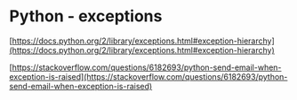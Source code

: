 # Python - exceptions

[https://docs.python.org/2/library/exceptions.html#exception-hierarchy](https://docs.python.org/2/library/exceptions.html#exception-hierarchy)

[https://stackoverflow.com/questions/6182693/python-send-email-when-exception-is-raised](https://stackoverflow.com/questions/6182693/python-send-email-when-exception-is-raised)
